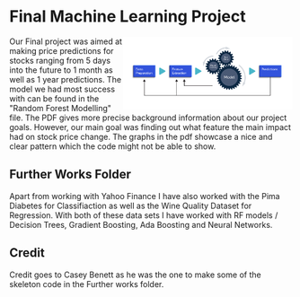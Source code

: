 # Final Machine Learning Project 

<img alt="Logo" align="right" src="./img/learning_resources_01-01.png" width="60%" />

Our Final project was aimed at making price predictions for stocks ranging from 5 days into the future to 1 month as well as 1 year predictions. The model we had most success with can be found in the "Random Forest Modelling" file. The PDF gives more precise background information about our project goals. However, our main goal was finding out what feature the main impact had on stock price change. The graphs in the pdf showcase a nice and clear pattern which the code might not be able to show. 

## Further Works Folder

Apart from working with Yahoo Finance I have also worked with the Pima Diabetes for Classifiaction as well as the Wine Quality Dataset for Regression. With both of these data sets I have worked with RF models / Decision Trees, Gradient Boosting, Ada Boosting and Neural Networks. 

## Credit

Credit goes to Casey Benett as he was the one to make some of the skeleton code in the Further works folder. 


